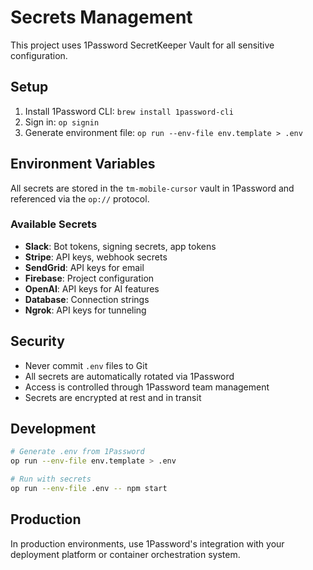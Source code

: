 # Secrets Management

This project uses 1Password SecretKeeper Vault for all sensitive configuration.

## Setup

1. Install 1Password CLI: `brew install 1password-cli`
2. Sign in: `op signin`
3. Generate environment file: `op run --env-file env.template > .env`

## Environment Variables

All secrets are stored in the `tm-mobile-cursor` vault in 1Password and referenced via the `op://` protocol.

### Available Secrets

- **Slack**: Bot tokens, signing secrets, app tokens
- **Stripe**: API keys, webhook secrets
- **SendGrid**: API keys for email
- **Firebase**: Project configuration
- **OpenAI**: API keys for AI features
- **Database**: Connection strings
- **Ngrok**: API keys for tunneling

## Security

- Never commit `.env` files to Git
- All secrets are automatically rotated via 1Password
- Access is controlled through 1Password team management
- Secrets are encrypted at rest and in transit

## Development

```bash
# Generate .env from 1Password
op run --env-file env.template > .env

# Run with secrets
op run --env-file .env -- npm start
```

## Production

In production environments, use 1Password's integration with your deployment platform or container orchestration system. 